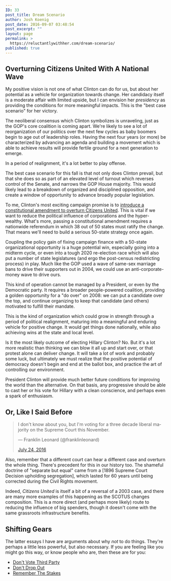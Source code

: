 ```yaml
---
ID: 33
post_title: Dream Scenario
author: Josh Koenig
post_date: 2016-09-07 03:48:54
post_excerpt: ""
layout: page
permalink: >
  https://reluctantlywithher.com/dream-scenario/
published: true
---
```

## Overturning Citizens United With A National Wave

My positive vision is not one of what Clinton can do for us, but about her potential as a vehicle for organization towards change. Her candidacy itself is a moderate affair with limited upside, but I can envision her *presidency* as providing the conditions for more meaningful impacts. This is the "best case scenario" for her victory.

The neoliberal consensus which Clinton symbolizes is unraveling, just as the GOP's core coalition is coming apart. We're likely to see a lot of reorganization of our politics over the next few cycles as baby boomers begin to age out of leadership roles. Having the next four years (or more) be characterized by advancing an agenda and building a movement which is able to achieve results will provide fertile ground for a next generation to emerge.

In a period of realignment, it's a lot better to play offense.

The best case scenario for this fall is that not only does Clinton prevail, but that she does so as part of an elevated level of turnout which reverses control of the Senate, and narrows the GOP House majority. This would likely lead to a breakdown of organized and disciplined opposition, and create a window of opportunity to advance broadly popular legislation.

To me, Clinton's most exciting campaign promise is to [introduce a constitutional amendment to overturn Citizens United][1]. This is vital if we want to reduce the political influence of corporations and the hyper-wealthy. What's more, passing a constitutional amendment requires a nationwide referendum in which 38 out of 50 states must ratify the change. That means we'll need to build a serious 50-state strategy once again.

Coupling the policy gain of fixing campaign finance with a 50-state organizational opportunity is a huge potential win, especially going into a midterm cycle, or even into a tough 2020 re-election race which will also put a number of state legislatures (and ergo the post-census redistricting process) in play. Much like the GOP used a wave of same-sex marriage bans to drive their supporters out in 2004, we could use an anti-corporate-money wave to drive ours.

This kind of operation cannot be managed by a President, or even by the Democratic party. It requires a broader people-powered coalition, providing a golden opportunity for a "do over" on 2008: we can put a candidate over the top, and continue organizing to keep that candidate (and others) motivated to fulfill their mandate.

This is the kind of organization which could grow in strength through a period of political realignment, maturing into a meaningful and enduring vehicle for positive change. It would get things done nationally, while also achieving wins at the state and local level.

Is it the most likely outcome of electing Hillary Clinton? No. But it's a lot more realistic than thinking we can blow it all up and start over, or that protest alone can deliver change. It will take a lot of work and probably some luck, but ultimately we must realize that the positive potential of democracy doesn't begin and end at the ballot box, and practice the art of controlling our environment.

President Clinton will provide much better future conditions for improving the world than the alternative. On that basis, any progressive should be able to cast her or his vote for Hillary with a clean conscience, and perhaps even a spark of enthusiasm.

## Or, Like I Said Before

<blockquote class="twitter-tweet">
  <p lang="en" dir="ltr">
    I don't know about you, but I'm voting for a three decade liberal majority on the Supreme Court this November.
  </p>— Franklin Leonard (@franklinleonard) 
  
  <a href="https://twitter.com/franklinleonard/status/757316241472172032">July 24, 2016</a>
</blockquote>

Also, remember that a different court can hear a different case and overturn the whole thing. There's precedent for this in our history too. The shameful doctrine of "separate but equal" came from a [1896 Supreme Court Decision upholding segregation], which lasted for 60 years until being corrected during the Civil Rights movement.

Indeed, *Citizens United* is itself a bit of a reversal of a 2003 case, and there are many more examples of this happening as the SCOTUS changes composition. This is a more direct (and perhaps more likely) route to reducing the influence of big spenders, though it doesn't come with the same grassroots infrastructure benefits.

## Shifting Gears

The latter essays I have are arguments about why *not* to do things. They're perhaps a little less powerful, but also necessary. If you are feeling like you might go this way, or know people who are, then these are for you:

*   [Don't Vote Third Party][2]
*   [Don't Drop Out][3]
*   [Remember The Stakes][4]

 [1]: http://www.slate.com/articles/news_and_politics/cover_story/2016/07/the_people_who_hate_hillary_clinton_the_most.html
 [2]: /why-not-to-vote-third-party/
 [3]: /now-is-not-the-time-to-drop-out/
 [4]: /the-stakes-are-high/
